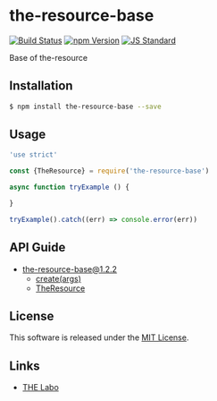 the-resource-base
==========

<!---
This file is generated by ape-tmpl. Do not update manually.
--->

<!-- Badge Start -->
<a name="badges"></a>

[![Build Status][bd_travis_shield_url]][bd_travis_url]
[![npm Version][bd_npm_shield_url]][bd_npm_url]
[![JS Standard][bd_standard_shield_url]][bd_standard_url]

[bd_repo_url]: https://github.com/the-labo/the-resource-base
[bd_travis_url]: http://travis-ci.org/the-labo/the-resource-base
[bd_travis_shield_url]: http://img.shields.io/travis/the-labo/the-resource-base.svg?style=flat
[bd_travis_com_url]: http://travis-ci.com/the-labo/the-resource-base
[bd_travis_com_shield_url]: https://api.travis-ci.com/the-labo/the-resource-base.svg?token=
[bd_license_url]: https://github.com/the-labo/the-resource-base/blob/master/LICENSE
[bd_codeclimate_url]: http://codeclimate.com/github/the-labo/the-resource-base
[bd_codeclimate_shield_url]: http://img.shields.io/codeclimate/github/the-labo/the-resource-base.svg?style=flat
[bd_codeclimate_coverage_shield_url]: http://img.shields.io/codeclimate/coverage/github/the-labo/the-resource-base.svg?style=flat
[bd_gemnasium_url]: https://gemnasium.com/the-labo/the-resource-base
[bd_gemnasium_shield_url]: https://gemnasium.com/the-labo/the-resource-base.svg
[bd_npm_url]: http://www.npmjs.org/package/the-resource-base
[bd_npm_shield_url]: http://img.shields.io/npm/v/the-resource-base.svg?style=flat
[bd_standard_url]: http://standardjs.com/
[bd_standard_shield_url]: https://img.shields.io/badge/code%20style-standard-brightgreen.svg

<!-- Badge End -->


<!-- Description Start -->
<a name="description"></a>

Base of the-resource

<!-- Description End -->


<!-- Overview Start -->
<a name="overview"></a>



<!-- Overview End -->


<!-- Sections Start -->
<a name="sections"></a>

<!-- Section from "doc/guides/01.Installation.md.hbs" Start -->

<a name="section-doc-guides-01-installation-md"></a>

Installation
-----

```bash
$ npm install the-resource-base --save
```


<!-- Section from "doc/guides/01.Installation.md.hbs" End -->

<!-- Section from "doc/guides/02.Usage.md.hbs" Start -->

<a name="section-doc-guides-02-usage-md"></a>

Usage
---------

```javascript
'use strict'

const {TheResource} = require('the-resource-base')

async function tryExample () {

}

tryExample().catch((err) => console.error(err))

```


<!-- Section from "doc/guides/02.Usage.md.hbs" End -->

<!-- Section from "doc/guides/10.API Guide.md.hbs" Start -->

<a name="section-doc-guides-10-a-p-i-guide-md"></a>

API Guide
-----

+ [the-resource-base@1.2.2](./doc/api/api.md)
  + [create(args)](./doc/api/api.md#the-resource-base-function-create)
  + [TheResource](./doc/api/api.md#the-resource-class)


<!-- Section from "doc/guides/10.API Guide.md.hbs" End -->


<!-- Sections Start -->


<!-- LICENSE Start -->
<a name="license"></a>

License
-------
This software is released under the [MIT License](https://github.com/the-labo/the-resource-base/blob/master/LICENSE).

<!-- LICENSE End -->


<!-- Links Start -->
<a name="links"></a>

Links
------

+ [THE Labo][t_h_e_labo_url]

[t_h_e_labo_url]: https://github.com/the-labo

<!-- Links End -->
